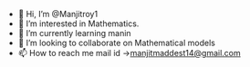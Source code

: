 - 👋 Hi, I’m @Manjitroy1
- 👀 I’m interested in Mathematics.
- 🌱 I’m currently learning manin
- 💞️ I’m looking to collaborate on Mathematical models
- 📫 How to reach me mail id ->manjitmaddest14@gmail.com
<!---
Manjitroy1/Manjitroy1 is a ✨ special ✨ repository because its `README.md` (this file) appears on your GitHub profile.
You can click the Preview link to take a look at your changes.
--->
